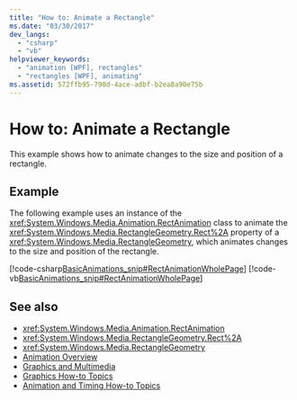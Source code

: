 ```yaml
---
title: "How to: Animate a Rectangle"
ms.date: "03/30/2017"
dev_langs: 
  - "csharp"
  - "vb"
helpviewer_keywords: 
  - "animation [WPF], rectangles"
  - "rectangles [WPF], animating"
ms.assetid: 572ffb95-790d-4ace-adbf-b2ea8a90e75b
---
```

# How to: Animate a Rectangle
This example shows how to animate changes to the size and position of a rectangle.  
  
## Example  
 The following example uses an instance of the <xref:System.Windows.Media.Animation.RectAnimation> class to animate the <xref:System.Windows.Media.RectangleGeometry.Rect%2A> property of a <xref:System.Windows.Media.RectangleGeometry>, which animates changes to the size and position of the rectangle.  
  
 [!code-csharp[BasicAnimations_snip#RectAnimationWholePage](~/samples/snippets/csharp/VS_Snippets_Wpf/BasicAnimations_snip/CSharp/RectAnimationExample.cs#rectanimationwholepage)]
 [!code-vb[BasicAnimations_snip#RectAnimationWholePage](~/samples/snippets/visualbasic/VS_Snippets_Wpf/BasicAnimations_snip/VisualBasic/RectAnimationExample.vb#rectanimationwholepage)]  
  
## See also

- <xref:System.Windows.Media.Animation.RectAnimation>
- <xref:System.Windows.Media.RectangleGeometry.Rect%2A>
- <xref:System.Windows.Media.RectangleGeometry>
- [Animation Overview](animation-overview.md)
- [Graphics and Multimedia](index.md)
- [Graphics How-to Topics](graphics-how-to-topics.md)
- [Animation and Timing How-to Topics](animation-and-timing-how-to-topics.md)
